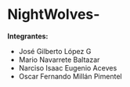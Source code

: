 # NightWolves-

**Integrantes:**

- José Gilberto López G
- Mario Navarrete Baltazar
- Narciso Isaac Eugenio Aceves
- Oscar Fernando Millán Pimentel
